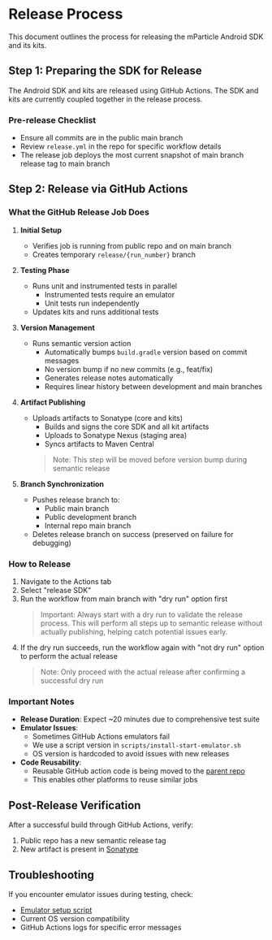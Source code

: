 # Release Process

This document outlines the process for releasing the mParticle Android SDK and its kits.

## Step 1: Preparing the SDK for Release

The Android SDK and kits are released using GitHub Actions. The SDK and kits are currently coupled together in the release process.

### Pre-release Checklist
- Ensure all commits are in the public main branch
- Review `release.yml` in the repo for specific workflow details
- The release job deploys the most current snapshot of main branch release tag to main branch


## Step 2: Release via GitHub Actions

### What the GitHub Release Job Does

1. **Initial Setup**
   - Verifies job is running from public repo and on main branch
   - Creates temporary `release/{run_number}` branch

2. **Testing Phase**
   - Runs unit and instrumented tests in parallel
     - Instrumented tests require an emulator
     - Unit tests run independently
   - Updates kits and runs additional tests

3. **Version Management**
   - Runs semantic version action
     - Automatically bumps `build.gradle` version based on commit messages
     - No version bump if no new commits (e.g., feat/fix)
     - Generates release notes automatically
     - Requires linear history between development and main branches

4. **Artifact Publishing**
   - Uploads artifacts to Sonatype (core and kits)
     - Builds and signs the core SDK and all kit artifacts
     - Uploads to Sonatype Nexus (staging area)
     - Syncs artifacts to Maven Central
     > Note: This step will be moved before version bump during semantic release

5. **Branch Synchronization**
   - Pushes release branch to:
     - Public main branch
     - Public development branch
     - Internal repo main branch
   - Deletes release branch on success (preserved on failure for debugging)

### How to Release

1. Navigate to the Actions tab
2. Select "release SDK"
3. Run the workflow from main branch with "dry run" option first
   > Important: Always start with a dry run to validate the release process. This will perform all steps up to semantic release without actually publishing, helping catch potential issues early.
4. If the dry run succeeds, run the workflow again with "not dry run" option to perform the actual release
   > Note: Only proceed with the actual release after confirming a successful dry run

### Important Notes

- **Release Duration**: Expect ~20 minutes due to comprehensive test suite
- **Emulator Issues**: 
  - Sometimes GitHub Actions emulators fail
  - We use a script version in `scripts/install-start-emulator.sh`
  - OS version is hardcoded to avoid issues with new releases
- **Code Reusability**: 
  - Reusable GitHub action code is being moved to the [parent repo](https://github.com/mParticle/mparticle-workflows)
  - This enables other platforms to reuse similar jobs

## Post-Release Verification

After a successful build through GitHub Actions, verify:
1. Public repo has a new semantic release tag
2. New artifact is present in [Sonatype](https://central.sonatype.com/publishing) 

## Troubleshooting

If you encounter emulator issues during testing, check:
- [Emulator setup script](https://github.com/mParticle/mparticle-android-sdk/blob/main/scripts/install-start-emulator.sh)
- Current OS version compatibility
- GitHub Actions logs for specific error messages
